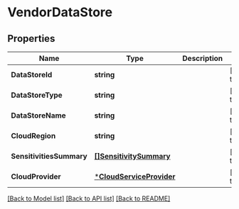 # VendorDataStore

## Properties
Name | Type | Description | Notes
------------ | ------------- | ------------- | -------------
**DataStoreId** | **string** |  | [default to null]
**DataStoreType** | **string** |  | [default to null]
**DataStoreName** | **string** |  | [default to null]
**CloudRegion** | **string** |  | [default to null]
**SensitivitiesSummary** | [**[]SensitivitySummary**](SensitivitySummary.md) |  | [default to null]
**CloudProvider** | [***CloudServiceProvider**](CloudServiceProvider.md) |  | [default to null]

[[Back to Model list]](../README.md#documentation-for-models) [[Back to API list]](../README.md#documentation-for-api-endpoints) [[Back to README]](../README.md)

